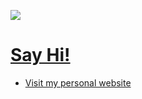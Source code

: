 ![](https://akjohn.dev)

# [Say Hi!](https://akjohn.dev/lightbulb)
- [Visit my personal website](https://akjohn.dev)
